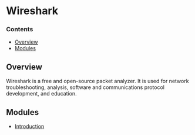 # Wireshark
<!--TOC_START-->
### Contents
- [Overview](#overview)
- [Modules](#modules)

<!--TOC_END-->
## Overview
Wireshark is a free and open-source packet analyzer.
It is used for network troubleshooting, analysis, software and communications protocol development, and education.
<!--MODULES_START-->
## Modules
- [Introduction](./modules/introduction)
<!--MODULES_END-->
